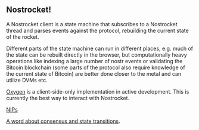 ## Nostrocket!

A Nostrocket client is a state machine that subscribes to a Nostrocket thread and parses events against the protocol, rebuilding the current state of the rocket. 

Different parts of the state machine can run in different places, e.g. much of the state can be rebuilt directly in the browser, but computationally heavy operations like indexing a large number of nostr events or validating the Bitcoin blockchain (some parts of the protocol also require knowledge of the current state of Bitcoin) are better done closer to the metal and can utilize DVMs etc.

[Oxygen](https://github.com/nostrocket/oxygen) is a client-side-only implementation in active development. This is currently the best way to interact with Nostrocket.

[NIPs](https://github.com/nostrocket/NIPS)  

[A word about consensus and state transitions](https://github.com/nostrocket/NIPS/blob/main/state.md).
